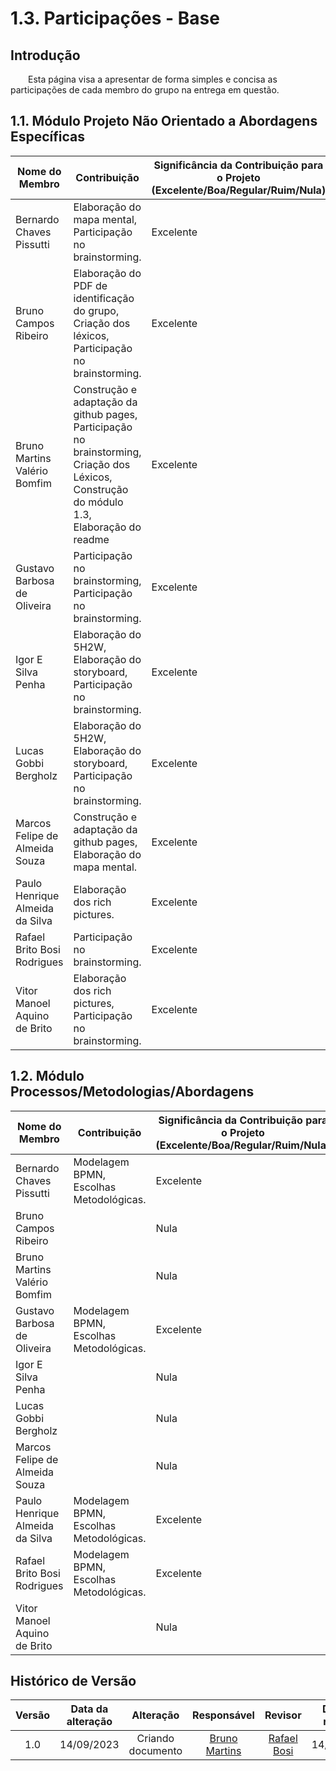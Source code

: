 # 1.3. Participações - Base	

## Introdução

<div align="jutify">
&emsp;&emsp;Esta página visa a apresentar de forma simples e concisa as participações de cada membro do grupo na entrega em questão.
</div>

## 1.1. Módulo Projeto Não Orientado a Abordagens Específicas

| Nome do Membro | Contribuição | Significância da Contribuição para o Projeto (Excelente/Boa/Regular/Ruim/Nula) |
| --- | --- | --- |
| Bernardo Chaves Pissutti | Elaboração do mapa mental, Participação no brainstorming. | Excelente |
| Bruno Campos Ribeiro | Elaboração do PDF de identificação do grupo, Criação dos léxicos, Participação no brainstorming. | Excelente |
| Bruno Martins Valério Bomfim | Construção e adaptação da github pages, Participação no brainstorming, Criação dos Léxicos, Construção do módulo 1.3, Elaboração do readme | Excelente |
| Gustavo Barbosa de Oliveira | Participação no brainstorming, Participação no brainstorming. | Excelente |
| Igor E Silva Penha | Elaboração do 5H2W, Elaboração do storyboard, Participação no brainstorming. | Excelente |
| Lucas Gobbi Bergholz | Elaboração do 5H2W, Elaboração do storyboard, Participação no brainstorming. | Excelente |
| Marcos Felipe de Almeida Souza | Construção e adaptação da github pages, Elaboração do mapa mental. | Excelente |
| Paulo Henrique Almeida da Silva | Elaboração dos rich pictures. | Excelente |
| Rafael Brito Bosi Rodrigues | Participação no brainstorming. | Excelente |
| Vitor Manoel Aquino de Brito | Elaboração dos rich pictures, Participação no brainstorming. | Excelente |

## 1.2. Módulo Processos/Metodologias/Abordagens

|Nome do Membro | Contribuição | Significância da Contribuição para o Projeto (Excelente/Boa/Regular/Ruim/Nula) |
| --- | --- | --- |
| Bernardo Chaves Pissutti | Modelagem BPMN, Escolhas Metodológicas. | Excelente |
| Bruno Campos Ribeiro | | Nula |
| Bruno Martins Valério Bomfim | | Nula |
| Gustavo Barbosa de Oliveira | Modelagem BPMN, Escolhas Metodológicas. | Excelente |
| Igor E Silva Penha | | Nula |
| Lucas Gobbi Bergholz | | Nula |
| Marcos Felipe de Almeida Souza | | Nula |
| Paulo Henrique Almeida da Silva | Modelagem BPMN, Escolhas Metodológicas. | Excelente |
| Rafael Brito Bosi Rodrigues | Modelagem BPMN, Escolhas Metodológicas. | Excelente |
| Vitor Manoel Aquino de Brito | | Nula |

##  Histórico de Versão

|  Versão  |   Data da alteração  |   Alteração  |  Responsável  |  Revisor  | Data de revisão |
| :--------: | :--------------------: | :-----------: | :--------------: | :--------: | :-----------------: |
|     1.0     |    14/09/2023   |  Criando documento  |  [Bruno Martins](https://www.github.com/gitbmvb)   | [Rafael Bosi](https://www.github.com/StrangeUnit28)   | 14/09/2023 |